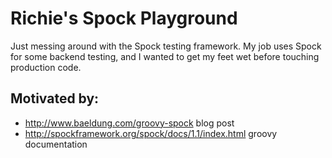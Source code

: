 # Richie's Spock Playground
Just messing around with the Spock testing framework.
My job uses Spock for some backend testing, and I wanted to get my
feet wet before touching production code.

## Motivated by: 
- http://www.baeldung.com/groovy-spock blog post
- http://spockframework.org/spock/docs/1.1/index.html groovy documentation
